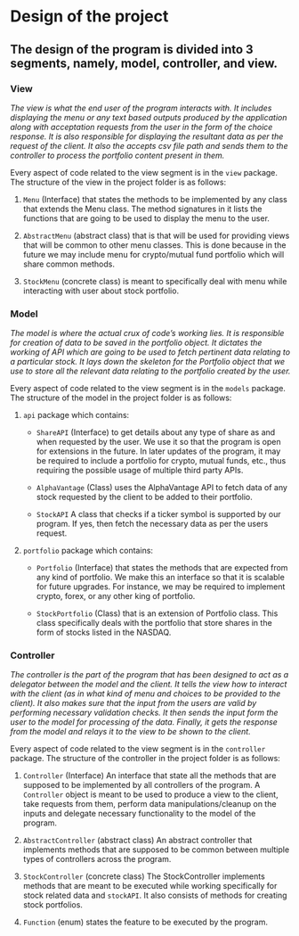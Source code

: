 # Design of the project


## The design of the program is divided into 3 segments, namely, model, controller, and view. 

### View
*The view is what the end user of the program interacts with. 
It includes displaying the menu or any text based outputs produced by the application along with 
acceptation requests from the user in the form of the choice response. 
It is also responsible for displaying the resultant data as per the request of the client. 
It also the accepts csv file path and sends them to the controller to process the portfolio 
content present in them.*

Every aspect of code related to the view segment is in the `view` package.
The structure of the view in the project folder is as follows:

1. `Menu` (Interface) that states the methods to be implemented by any class that extends 
the Menu class. The method signatures in it lists the functions that are going to be used to 
display the menu to the user.

2. `AbstractMenu` (abstract class) that is that will be used for providing views that will be 
common to other menu classes. This is done because in the future we may include menu for 
crypto/mutual fund portfolio which will share common methods.

3. `StockMenu` (concrete class) is meant to specifically deal with menu while interacting with 
user about stock portfolio.


### Model
*The model is where the actual crux of code’s working lies. It is responsible for creation of 
data to be saved in the portfolio object. It dictates the working of API which are going to be 
used to fetch pertinent data relating to a particular stock. It lays down the skeleton for the 
Portfolio object that we use to store all the relevant data relating to the portfolio created 
by the user.*

Every aspect of code related to the view segment is in the `models` package.
The structure of the model in the project folder is as follows: 

1. `api` package which contains:
   - `ShareAPI` (Interface) to get details about any type of share as and when requested by the 
   user. We use it so that the program is open for extensions in the future. In later updates 
   of the program, it may be required to include a portfolio for crypto, mutual funds, etc., 
   thus requiring the possible usage of multiple third party APIs.

   - `AlphaVantage` (Class) uses the AlphaVantage API to fetch data of any stock requested by 
   the client to be added to their portfolio.

   - `StockAPI` A class that checks if a ticker symbol is supported by our program. 
   If yes, then fetch the necessary data as per the users request.
   
2. `portfolio` package which contains:
   - `Portfolio` (Interface) that states the methods that are expected from any kind of portfolio. 
   We make this an interface so that it is scalable for future upgrades. For instance, we may be 
   required to implement crypto, forex, or any other king of portfolio.

   - `StockPortfolio` (Class) that is an extension of Portfolio class. This class specifically 
   deals with the portfolio that store shares in the form of stocks listed in the NASDAQ.

### Controller

*The controller is the part of the program that has been designed to act as a delegator
between the model and the client. It tells the view how to interact with the client (as in 
what kind of menu and choices to be provided to the client). It also makes sure that the 
input from the users are valid by performing necessary validation checks. It then sends the 
input form the user to the model for processing of the data. Finally, it gets the response from the 
model and relays it to the view to be shown to the client.* 


Every aspect of code related to the view segment is in the `controller` package.
The structure of the controller in the project folder is as follows: 

1. `Controller` (Interface) An interface that state all the methods that are supposed to be 
implemented by all controllers of the program. A <code>Controller</code> object is meant to be 
used to produce a view to the client, take requests from them, perform data manipulations/cleanup 
on the inputs and delegate necessary functionality to the model of the program.

2. `AbstractController` (abstract class) An abstract controller that implements methods that 
are supposed to be common between multiple types of controllers across the program.

3. `StockController` (concrete class) The StockController implements methods that are meant to 
be executed while working specifically for stock related data and `stockAPI`. It also consists of 
methods for creating stock portfolios. 

4. `Function` (enum) states the feature to be executed by the program.




